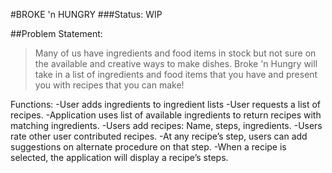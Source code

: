 #BROKE 'n HUNGRY
###Status: WIP

##Problem Statement: 
>Many of us have ingredients and food items in stock but not sure on the available and creative ways to make dishes. 
>Broke 'n Hungry will take in a list of ingredients and food items that you have and present you with recipes that you can make!

Functions:
-User adds ingredients to ingredient lists
-User requests a list of recipes. 
-Application uses list of available ingredients to return recipes with matching ingredients.
-Users add recipes: Name, steps, ingredients. 
-Users rate other user contributed recipes. 
-At any recipe’s step, users can add suggestions on alternate procedure on that step. 
-When a recipe is selected, the application will display a recipe’s steps. 

